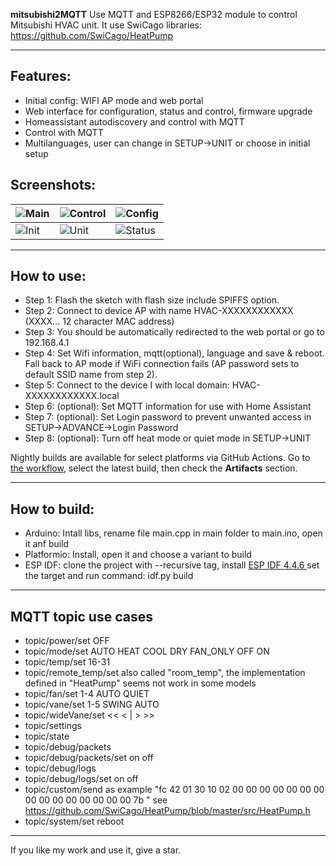 **mitsubishi2MQTT**
Use MQTT and ESP8266/ESP32 module to control Mitsubishi HVAC unit.
It use SwiCago libraries: https://github.com/SwiCago/HeatPump

***
## Features:
 - Initial config:  WIFI AP mode and web portal
 - Web interface for configuration, status and control, firmware upgrade
 - Homeassistant autodiscovery and control with MQTT
 - Control with MQTT
 - Multilanguages, user can change in SETUP->UNIT or choose in initial setup

## Screenshots:
| ![Main](https://github.com/dzungpv/mitsubishi2MQTT/blob/master/images/main_page.jpeg) | ![Control](https://github.com/dzungpv/mitsubishi2MQTT/blob/master/images/control_page.jpeg) | ![Config](https://github.com/dzungpv/mitsubishi2MQTT/blob/master/images/config_page.jpeg) |
| --------------------------------------- | --------------------------------------- | --------------------------------------- |                                
| ![Init](https://github.com/dzungpv/mitsubishi2MQTT/blob/master/images/initial_setup.jpeg) | ![Unit](https://github.com/dzungpv/mitsubishi2MQTT/blob/master/images/unit_page.jpeg) | ![Status](https://github.com/dzungpv/mitsubishi2MQTT/blob/master/images/status_page.jpeg) |


***
## How to use:
 - Step 1: Flash the sketch with flash size include SPIFFS option.
 - Step 2: Connect to device AP with name HVAC-XXXXXXXXXXXX (XXXX... 12 character MAC address)
 - Step 3: You should be automatically redirected to the web portal or go to 192.168.4.1
 - Step 4: Set Wifi information, mqtt(optional), language and save & reboot. Fall back to AP mode if WiFi connection fails (AP password sets to default SSID name from step 2).
 - Step 5: Connect to the device I with local domain: HVAC-XXXXXXXXXXXX.local
 - Step 6: (optional): Set MQTT information for use with Home Assistant
 - Step 7: (optional): Set Login password to prevent unwanted access in SETUP->ADVANCE->Login Password
 - Step 8: (optional): Turn off heat mode or quiet mode in SETUP->UNIT

Nightly builds are available for select platforms via GitHub Actions. Go to [the workflow](https://github.com/dzungpv/mitsubishi2MQTT/actions/workflows/build.yml), select the latest build, then check the **Artifacts** section. 
***
## How to build:
  - Arduino: Intall libs, rename file main.cpp in main folder to main.ino, open it anf build
  - Platformio: Install, open it and choose a variant to build
  - ESP IDF: clone the project with --recursive tag, install [ESP IDF 4.4.6 ](https://docs.espressif.com/projects/esp-idf/en/v4.4/esp32/get-started/index.html) set the target and run command: idf.py build

***
## MQTT topic use cases
- topic/power/set OFF
- topic/mode/set AUTO HEAT COOL DRY FAN_ONLY OFF ON
- topic/temp/set 16-31
- topic/remote_temp/set also called "room_temp", the implementation defined in "HeatPump" seems not work in some models
- topic/fan/set 1-4 AUTO QUIET
- topic/vane/set 1-5 SWING AUTO
- topic/wideVane/set << < | > >>
- topic/settings
- topic/state
- topic/debug/packets
- topic/debug/packets/set on off
- topic/debug/logs
- topic/debug/logs/set on off
- topic/custom/send as example "fc 42 01 30 10 02 00 00 00 00 00 00 00 00 00 00 00 00 00 00 00 7b " see https://github.com/SwiCago/HeatPump/blob/master/src/HeatPump.h
- topic/system/set reboot 
***
If you like my work and use it, give a star.

